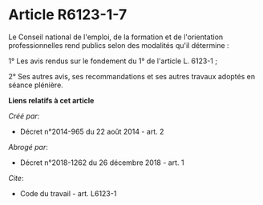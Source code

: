 # Article R6123-1-7

Le Conseil national de l'emploi, de la formation et de l'orientation professionnelles rend publics selon des modalités qu'il
détermine : 

1° Les avis rendus sur le fondement du 1° de l'article L. 6123-1 ; 

2° Ses autres avis, ses recommandations et ses autres travaux adoptés en séance plénière.

**Liens relatifs à cet article**

_Créé par_:

  - Décret n°2014-965 du 22 août 2014 - art. 2

_Abrogé par_:

  - Décret n°2018-1262 du 26 décembre 2018 - art. 1

_Cite_:

  - Code du travail - art. L6123-1
